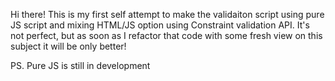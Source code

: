 Hi there! This is my first self attempt to make the validaiton script using pure JS script and mixing HTML/JS option using Constraint validation API.
It's not perfect, but as soon as I refactor that code with some fresh view on this subject it will be only better!

PS. Pure JS is still in development

